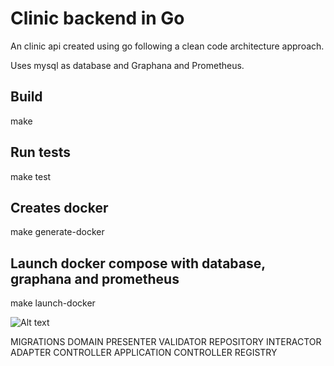 # Clinic backend in Go

An clinic api created using go following a clean code architecture approach.

Uses mysql as database and Graphana and Prometheus. 

## Build

  make

## Run tests

  make test

## Creates docker

  make generate-docker

## Launch docker compose with database, graphana and prometheus

  make launch-docker

![Alt text](relative/path/to/img.jpg?raw=true "Title")

MIGRATIONS
DOMAIN
PRESENTER
VALIDATOR
REPOSITORY
INTERACTOR
ADAPTER CONTROLLER
APPLICATION CONTROLLER
REGISTRY
